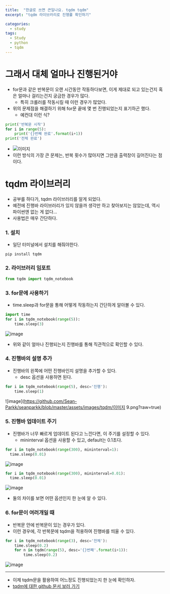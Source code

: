 ```yaml
---
title:  "한글로 쓰면 큰일나요. tqdm tqdm"
excerpt: "tqdm 라이브러리로 진행률 확인하기"

categories:
  - study
tags:
  - Study
  - python
  - tqdm
---
```

<!--  -->
# 그래서 대체 얼마나 진행된거야
* for문과 같은 반복문이 오랜 시간동안 작동하다보면, 이게 제대로 되고 있는건지 혹은 얼마나 걸리는건지 궁금한 경우가 많다.
  * 특히 크롤러를 작동시킬 때 이런 경우가 많았다.
* 위의 문제점을 해결하기 위해 for문 끝에 몇 번 진행되었는지 표기하곤 했다.
  * 예컨대 이런 식?

```python
print('반복문 시작')
for i in range(5):
    print('{}번째 완료'.format(i+1))
print('전체 완료')
```

  * ![이미지](https://github.com/Sean-Parkk/seanparkk/blob/master/assets/images/tqdm/4.gif?raw=true)
  * 이런 방식의 가장 큰 문제는, 반복 횟수가 많아지면 그만큼 출력창이 길어진다는 점이다.

# tqdm 라이브러리
* 공부를 하다가, tqdm 라이브러리를 알게 되었다.
* 예전에 진행바 라이브러리가 있지 않을까 생각만 하고 찾아보지는 않았는데, 역시 파이썬엔 없는 게 없다...
* 사용법은 매우 간단하다.

### 1. 설치
* 일단 터미널에서 설치를 해줘야한다.

```
pip install tqdm
```

### 2. 라이브러리 임포트
```python
from tqdm import tqdm_notebook
```

### 3. for문에 사용하기
* time.sleep과 for문을 통해 어떻게 작동하는지 간단하게 알아볼 수 있다.

```python
import time
for i in tqdm_notebook(range(5)):
    time.sleep(3)
```

![image](https://github.com/Sean-Parkk/seanparkk/blob/master/assets/images/tqdm/5.gif?raw=true)

* 위와 같이 얼마나 진행되는지 진행바를 통해 직관적으로 확인할 수 있다.

### 4. 진행바의 설명 추가
* 진행바의 왼쪽에 어떤 진행바인지 설명을 추가할 수 있다.
  * desc 옵션을 사용하면 된다.

```python
for i in tqdm_notebook(range(5), desc='진행'):
    time.sleep(1)
```

![image](https://github.com/Sean-Parkk/seanparkk/blob/master/assets/images/tqdm/이미지 9.png?raw=true)

### 5. 진행바 업데이트 주기
* 진행바가 너무 빠르게 업데이트 된다고 느낀다면, 이 주기를 설정할 수 있다.
  * mininterval 옵션을 사용할 수 있고, default는 0.1초다.

```python
for i in tqdm_notebook(range(300), mininterval=1):
  time.sleep(0.01)
```

![image](https://github.com/Sean-Parkk/seanparkk/blob/master/assets/images/tqdm/1.gif?raw=true)

```python
for i in tqdm_notebook(range(300), mininterval=0.01):
  time.sleep(0.01)
```

![image](https://github.com/Sean-Parkk/seanparkk/blob/master/assets/images/tqdm/2.gif?raw=true)  

* 둘의 차이를 보면 어떤 옵션인지 한 눈에 알 수 있다.

### 6. for문이 여러개일 때
* 반복문 안에 반복문이 있는 경우가 있다.
* 이런 경우에, 각 반복문에 tqdm을 적용하여 진행바를 띄울 수 있다.

```python
for i in tqdm_notebook(range(3), desc='전체'):
    time.sleep(0.2)
    for n in tqdm(range(5), desc='{}번째'.format(i+1)):
        time.sleep(0.2)
```

![image](https://github.com/Sean-Parkk/seanparkk/blob/master/assets/images/tqdm/3.gif?raw=true)  

- - - - -
* 이제 tqdm문을 활용하여 어느정도 진행되었는지 한 눈에 확인하자.
* [tqdm에 대한 github 문서 보러 가기](https://github.com/tqdm/tqdm)
